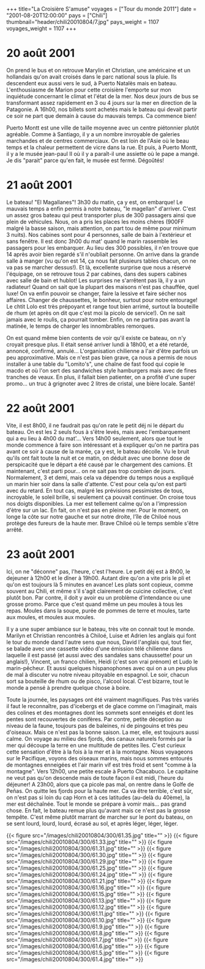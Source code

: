 +++
title="La Croisière S'amuse"
voyages = ["Tour du monde 2011"]
date = "2001-08-20T12:00:00"
pays = ["Chili"]
thumbnail="header/chili20010804/7.jpg"
pays_weight = 1107
voyages_weight = 1107
+++
# 20 août 2001

On prend le bus et on retrouve Marylin et Christian, une américaine et un hollandais 
qu'on avait croisés dans le parc national sous la pluie. Ils descendent eux 
aussi vers le sud, à Puerto Natalès mais en bateau. L'enthousiasme de Marion 
pour cette croisière l'emporte sur mon inquiétude concernant le climat et l'état 
de la mer. Nos deux jours de bus se transformant assez rapidement en 3 ou 4 
jours sur la mer en direction de la Patagonie. A 16h00, nos billets sont achetés 
mais le bateau qui devait partir ce soir ne part que demain à cause du mauvais 
temps. Ca commence bien! 

Puerto Montt est une ville de taille moyenne avec un centre piétonnier plutôt 
agréable. Comme à Santiago, il y a un nombre invroyable de galeries marchandes 
et de centres commerciaux. On est loin de l'Asie où le beau temps et la chaleur 
permettent de vicre dans la rue. Et puis, à Puerto Montt, il y a le musée jean-paul 
II où il y a paraît-il une assiette où le pape a mangé. Je dis "parait" parce 
qu'en fait, le musée est fermé. Dégoûtés!

# 21 août 2001

Le bateau! "El Magallanes"! 3h30 du matin, ça y est, on embarque! Le mauvais 
temps a enfin permis à notre bateau, "le magellan" d'arriver. C'est un assez 
gros bateau qui peut transporter plus de 300 passagers ainsi que plein de véhicules. 
Nous, on a pris les places les moins chères (900FF malgré la basse saison, mais 
attention, on part tou de même pour minimum 3 nuits). Nos cabines sont pour 
4 personnes, salle de bain à l'extérieur et sans fenêtre. Il est donc 3h00 du 
mat' quand le marin rassemble les passagers pour les embarquer. Au lieu des 
300 possibles, il n'en trouve que 14 après avoir bien regardé s'il n'oubliait 
personne. On arrive dans la grande salle à manger (vu qu'on est 14, ça nous 
fait plusieurs tables chacun, on ne va pas se marcher dessus!). Et là, excellente 
surprise que nous a réservé l'équipage, on se retrouve tous 2 par cabines, dans 
des supers cabines avec salle de bain et hublot! Les surprises ne s'arrêtent 
pas là, il y a un radiateur! Quand on sait que la plupart des maisons n'est 
pas chauffée, quel luxe! On va enfin pouvoir se changer, faire la lessive et 
faire sécher nos affaires. Changer de chaussettes, le bonheur, surtout pour 
notre entourage! Le chtit Lolo est très prépoyant et range tout bien arrimé, 
surtout la bouteille de rhum (et après on dit que c'est moi la picolo de service!). 
On ne sait jamais avec le roulis, ça pourrait tomber. Enfin, on ne partira pas 
avant la matinée, le temps de charger les innombrables remorques.

On est quand même bien contents de voir qu'il existe ce bateau, on n'y croyait 
presque plus. Il était sensé arriver lundi à 18h00, et a été retardé, annoncé, 
confirmé, annulé... L'organisation chilienne a l'air d'être parfois un peu approximative. 
Mais ce n'est pas bien grave, ça nous a permis de nous installer à une table 
du "Lomito's", une chaîne de fast food qui copie le macdo et où l'on sert des 
sandwiches style hamburgers mais avec de fines tranches de veaux. En plus, il 
fallait bien patienter, on a profité d'une super promo... un truc à grignoter 
avec 2 litres de cristal, une bière locale. Santé!

# 22 août 2001

Vite, il est 8h00, il ne faudrait pas qu'on rate le petit déj ni le départ 
du bateau. On est les 2 seuls fous à s'être levés, mais avec l'embarquement 
qui a eu lieu à 4h00 du mat'... Vers 14h00 seulement, alors que tout le monde 
commence à faire son intéressant et à expliquer qu'on ne partira pas avant ce 
soir à cause de la marée, ça y est, le bateau décolle. Vu le bruit qu'ils ont 
fait toute la nuit et ce matin, on déduit avec une bonne dose de perspicacité 
que le départ a été causé par le chargement des camions. Et maintenant, c'est 
parti pour... on ne sait pas trop combien de jours. Normalement, 3 et demi, 
mais cela va dépendre du temps nous a expliqué un marin hier soir dans la salle 
d'attente. C'est pour cela qu'on est parti avec du retard. En tout cas, malgré 
les prévisions pessimistes de tous, incroyable, le soleil brille, si seulement 
ça pouvait continuer. On croise tous nos doigts disponibles. La mer est tellement 
calme qu'on a l'impression d'ètre sur un lac. En fait, on n'est pas en pleine 
mer. Pour le moment, on longe la côte sur notre gauche et sur notre droite, 
l'île de Chiloé nous protège des fureurs de la haute mer. Brave Chiloé où le 
temps semble s'être arrêté.

# 23 août 2001

Ici, on ne "déconne" pas, l'heure, c'est l'heure. Le petit déj est à 8h00, 
le dejeuner à 12h00 et le dîner à 19h00. Autant dire qu'on a vite pris le pli 
et qu'on est toujours là 5 minutes en avance! Les plats sont copieux, comme 
souvent au Chili, et même s'il s'agit clairement de cuicine collective, c'est 
plutôt bon. Par contre, il doit y avoir eu un problème d'intendance ou une grosse 
promo. Parce que c'est quand même un peu moules à tous les repas. Moules dans 
la soupe, purée de pommes de terre et moules, tarte aux moules, et moules aux 
moules. 

Il y a une super ambiance sur le bateau, très vite on connait tout le monde. 
Marilyn et Christian rencontrés à Chiloé, Luise et Adrien les anglais qui font 
le tour du monde dand l'autre sens que nous, David l'anglais qui, tout fier, 
se balade avec une cassette vidéo d'une émission télé chilienne dans laquelle 
il est passé (et aussi avec des sandales sans chaussette! pour un anglais!), 
Vincent, un franco chilien, Heidi (c'est son vrai prénom) et Ludo le marin-pêcheur. 
Et aussi quelques hispanophones avec qui on a un peu plus de mal à discuter 
vu notre niveau pitoyable en espagnol. Le soir, chacun sort sa bouteille de 
rhum ou de pisco, l'alcool local. C'est bizarre, tout le monde a pensé à prendre 
quelque chose à boire. 

Toute la journée, les paysages ont été vraiment magnifiques. Pas très variés 
il faut le reconnaître, pas d'icebergs et de glace comme on l'imaginait, mais 
des colines et des montagnes dont les sommets sont enneigés et dont les pentes 
sont recouvertes de conifères. Par contre, petite déception au niveau de la 
faune, toujours pas de baleines, ni de pingouins et très peu d'oiseaux. Mais 
ce n'est pas la bonne saison. La mer, elle, est toujours aussi calme. On voyage 
au milieu des fjords, des canaux naturels formés par la mer qui découpe la terre 
en une multitude de petites îles. C'est curieux cette sensation d'être à la 
fois à la mer et à la montagne. Nous voyageons sur le Pacifique, voyons des 
oiseaux marins, mais nous sommes entourés de montagnes enneigées et l'air marin 
vif est très froid et sent "comme à la montagne". Vers 12h00, une petite escale 
à Puerto Chacabuco. Le capitaine ne veut pas qu'on descende mais de toute façon 
il est midi, l'heure du déjeuner! A 23h00, alors que ça picole pas mal, on rentre 
dans le Golfe de Peñas. On quitte les fjords pour la haute mer. Ca va être terrible, 
c'est sûr, on n'est pas si loin du cap Horn et à ces latitudes (au-delà du 40ème), 
la mer est déchaînée. Tout le monde se prépare à vomir mais... pas grand chose. 
En fait, le bateau remue plus qu'avant mais ce n'est pas la grosse tempête. 
C'est même plutôt marrant de marcher sur le pont du bateau, on se sent lourd, 
lourd, lourd, écrasé au sol, et après léger, léger, léger.


<div id="TOTO">{{< figure src="/images/chili20010804/300/61.35.jpg" title="" >}}
{{< figure src="/images/chili20010804/300/61.33.jpg" title="" >}}
{{< figure src="/images/chili20010804/300/61.31.jpg" title="" >}}
{{< figure src="/images/chili20010804/300/61.30.jpg" title="" >}}
{{< figure src="/images/chili20010804/300/61.29.jpg" title="" >}}
{{< figure src="/images/chili20010804/300/61.25.jpg" title="" >}}
{{< figure src="/images/chili20010804/300/61.24.jpg" title="" >}}
{{< figure src="/images/chili20010804/300/61.21.jpg" title="" >}}
{{< figure src="/images/chili20010804/300/61.16.jpg" title="" >}}
{{< figure src="/images/chili20010804/300/61.15.jpg" title="" >}}
{{< figure src="/images/chili20010804/300/61.13.jpg" title="" >}}
{{< figure src="/images/chili20010804/300/61.12.jpg" title="" >}}
{{< figure src="/images/chili20010804/300/61.11.jpg" title="" >}}
{{< figure src="/images/chili20010804/300/61.10.jpg" title="" >}}
{{< figure src="/images/chili20010804/300/61.9.jpg" title="" >}}
{{< figure src="/images/chili20010804/300/61.8.jpg" title="" >}}
{{< figure src="/images/chili20010804/300/61.7.jpg" title="" >}}
{{< figure src="/images/chili20010804/300/61.6.jpg" title="" >}}
{{< figure src="/images/chili20010804/300/61.5.jpg" title="" >}}
{{< figure src="/images/chili20010804/300/61.4.jpg" title="" >}}
</DIV>

